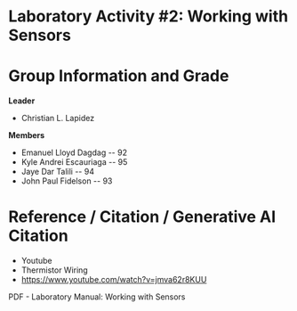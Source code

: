 # Laboratory Activity #2: Working with Sensors

# Group Information and Grade

**Leader** 
- Christian L. Lapidez
  
**Members**
- Emanuel Lloyd Dagdag --  92
- Kyle Andrei Escauriaga -- 95
- Jaye Dar Talili -- 94
- John Paul Fidelson -- 93


# Reference / Citation / Generative AI Citation
- Youtube
- Thermistor Wiring
- https://www.youtube.com/watch?v=jmva62r8KUU

PDF - Laboratory Manual: Working with
Sensors

